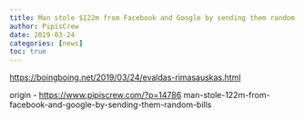 ```yaml
---
title: Man stole $122m from Facebook and Google by sending them random bills
author: PipisCrew
date: 2019-03-24
categories: [news]
toc: true
---
```


https://boingboing.net/2019/03/24/evaldas-rimasauskas.html

origin - https://www.pipiscrew.com/?p=14786 man-stole-122m-from-facebook-and-google-by-sending-them-random-bills